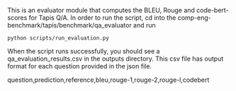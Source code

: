 This is an evaluator module that computes the BLEU, Rouge and code-bert-scores for Tapis Q/A.
In order to run the script, cd into the comp-eng-benchmark/tapis/benchmark/qa_evaluator and run 
```
python scripts/run_evaluation.py

```
When the script runs successfully, you should see a qa_evaluation_results.csv in the outputs directory.
This csv file has output format for each question provided in the json file. 

question,prediction,reference,bleu,rouge-1,rouge-2,rouge-l,codebert

